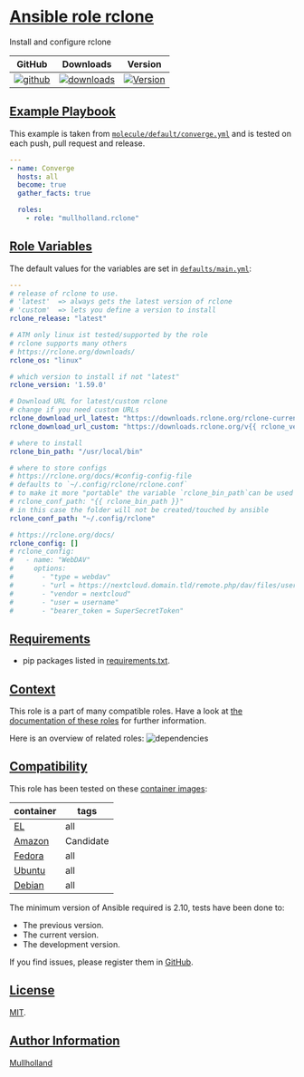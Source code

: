# [Ansible role rclone](#rclone)

Install and configure rclone

|GitHub|Downloads|Version|
|------|---------|-------|
|[![github](https://github.com/mullholland/ansible-role-rclone/actions/workflows/molecule.yml/badge.svg)](https://github.com/mullholland/ansible-role-rclone/actions/workflows/molecule.yml)|[![downloads](https://img.shields.io/ansible/role/d/mullholland/rclone)](https://galaxy.ansible.com/mullholland/rclone)|[![Version](https://img.shields.io/github/release/mullholland/ansible-role-rclone.svg)](https://github.com/mullholland/ansible-role-rclone/releases/)|
## [Example Playbook](#example-playbook)

This example is taken from [`molecule/default/converge.yml`](https://github.com/mullholland/ansible-role-rclone/blob/master/molecule/default/converge.yml) and is tested on each push, pull request and release.

```yaml
---
- name: Converge
  hosts: all
  become: true
  gather_facts: true

  roles:
    - role: "mullholland.rclone"
```



## [Role Variables](#role-variables)

The default values for the variables are set in [`defaults/main.yml`](https://github.com/mullholland/ansible-role-rclone/blob/master/defaults/main.yml):

```yaml
---
# release of rclone to use.
# 'latest'  => always gets the latest version of rclone
# 'custom'  => lets you define a version to install
rclone_release: "latest"

# ATM only linux ist tested/supported by the role
# rclone supports many others
# https://rclone.org/downloads/
rclone_os: "linux"

# which version to install if not "latest"
rclone_version: '1.59.0'

# Download URL for latest/custom rclone
# change if you need custom URLs
rclone_download_url_latest: "https://downloads.rclone.org/rclone-current-{{ rclone_os }}-{{ rclone_arch }}.zip"
rclone_download_url_custom: "https://downloads.rclone.org/v{{ rclone_version }}/rclone-v{{ rclone_version }}-{{ rclone_os }}-{{ rclone_arch }}.zip"

# where to install
rclone_bin_path: "/usr/local/bin"

# where to store configs
# https://rclone.org/docs/#config-config-file
# defaults to `~/.config/rclone/rclone.conf`
# to make it more "portable" the variable `rclone_bin_path`can be used to store the config alongside the binary
# rclone_conf_path: "{{ rclone_bin_path }}"
# in this case the folder will not be created/touched by ansible
rclone_conf_path: "~/.config/rclone"

# https://rclone.org/docs/
rclone_config: []
# rclone_config:
#   - name: "WebDAV"
#     options:
#       - "type = webdav"
#       - "url = https://nextcloud.domain.tld/remote.php/dav/files/username/"
#       - "vendor = nextcloud"
#       - "user = username"
#       - "bearer_token = SuperSecretToken"
```

## [Requirements](#requirements)

- pip packages listed in [requirements.txt](https://github.com/mullholland/ansible-role-rclone/blob/master/requirements.txt).


## [Context](#context)

This role is a part of many compatible roles. Have a look at [the documentation of these roles](https://mullholland.net) for further information.

Here is an overview of related roles:
![dependencies](https://raw.githubusercontent.com/mullholland/ansible-role-rclone/png/requirements.png "Dependencies")

## [Compatibility](#compatibility)

This role has been tested on these [container images](https://hub.docker.com/u/mullholland):

|container|tags|
|---------|----|
|[EL](https://hub.docker.com/r/mullholland/enterpriselinux)|all|
|[Amazon](https://hub.docker.com/r/mullholland/amazonlinux)|Candidate|
|[Fedora](https://hub.docker.com/r/mullholland/fedora/)|all|
|[Ubuntu](https://hub.docker.com/r/mullholland/ubuntu)|all|
|[Debian](https://hub.docker.com/r/mullholland/debian)|all|

The minimum version of Ansible required is 2.10, tests have been done to:

- The previous version.
- The current version.
- The development version.

If you find issues, please register them in [GitHub](https://github.com/mullholland/ansible-role-rclone/issues).

## [License](#license)

[MIT](https://github.com/mullholland/ansible-role-rclone/blob/master/LICENSE).

## [Author Information](#author-information)

[Mullholland](https://mullholland.net)
